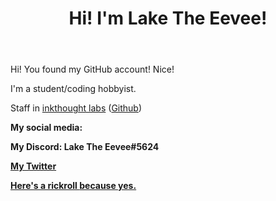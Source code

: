 <header>
  <h1> Hi! I'm Lake The Eevee! </h1>
  </header>
  <main>
  <p> Hi! You found my GitHub account! Nice! </p>
   <p> I'm a student/coding hobbyist. </p>
   <p> Staff in <a href="https://inkthought.codes">inkthought labs</a> (<a href="https://github.com/inkthought">Github</a>)</p>
    <p><b>My social media:<b></p>
      <p> My Discord: Lake The Eevee#5624</p>
      <p> <a href="https://dsc.bio/lake"My Bio</a></p>
      <p> <a href="https://laketheeevee.me"My Website</a></p>
      <p> <a href="https://twitter.com/lakeeev">My Twitter</a></p>
      <p> <a href="https://www.youtube.com/watch?v=dQw4w9WgXcQ">Here's a rickroll <b>because yes.</b></a></p>

<!--
This is the default hidden stuff.
**LakeTheEevee/LakeTheEevee** is a ✨ _special_ ✨ repository because its `README.md` (this file) appears on your GitHub profile. 

Here are some ideas to get you started:

- 🔭 I’m currently working on ...
- 🌱 I’m currently learning ...
- 👯 I’m looking to collaborate on ...
- 🤔 I’m looking for help with ...
- 💬 Ask me about ...
- 📫 How to reach me: ...
- 😄 Pronouns: ...
- ⚡ Fun fact: ...
-->
